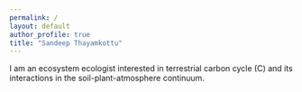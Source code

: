 ```yaml
---
permalink: /
layout: default
author_profile: true
title: "Sandeep Thayamkottu"
---
```



I am an ecosystem ecologist interested in terrestrial carbon cycle (C) and its interactions in the soil-plant-atmosphere continuum.
